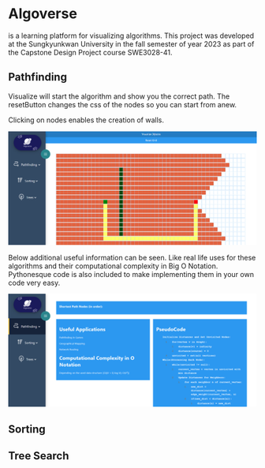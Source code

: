 # Algoverse

is a learning platform for visualizing algorithms. This project was developed at the Sungkyunkwan University in the fall semester of year 2023 as part of the Capstone Design Project course SWE3028-41.

## Pathfinding

Visualize will start the algorithm and show you the correct path. The resetButton changes the css of the nodes so you can start from anew.

Clicking on nodes enables the creation of walls.

![test](./Frontend//images/AlgoverseMD.png)

Below additional useful information can be seen. Like real life uses for these algorithms and their computational complexity in Big O Notation. Pythonesque code is also included to make implementing them in your own code very easy.

![test](./Frontend//images/AlgoverseUseful.png)

## Sorting

## Tree Search
